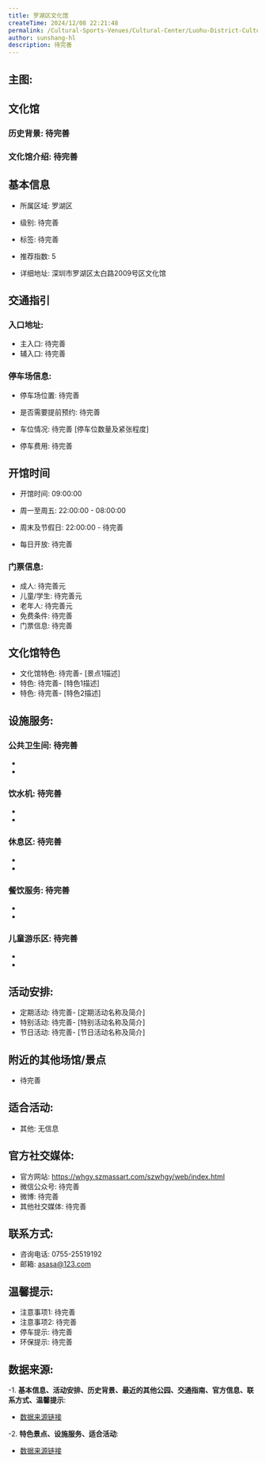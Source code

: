 ```yaml
---
title: 罗湖区文化馆
createTime: 2024/12/08 22:21:48
permalink: /Cultural-Sports-Venues/Cultural-Center/Luohu-District-Cultural-Center/
author: sunshang-hl
description: 待完善
---
```

## 主图:
<ImageCard
image="https://szmassart.oss-cn-hangzhou.aliyuncs.com/szwhgy/szwhgy/H5/20221019095736N9lqUzG9vgCHp3pi7ZVO_750_500.jpg"
title= "罗湖区文化馆"
description= "待完善"
date="2024/12/08"
href="/"
author="sunshang-hl"
/>
## 文化馆
### 历史背景: 待完善
### 文化馆介绍: 待完善
## 基本信息

- 所属区域: 罗湖区

- 级别: 待完善

- 标签: 待完善

- 推荐指数: 5

- 详细地址: 深圳市罗湖区太白路2009号区文化馆

## 交通指引

### 入口地址:
- 主入口: 待完善
- 辅入口: 待完善
### 停车场信息:
- 停车场位置: 待完善

- 是否需要提前预约: 待完善

- 车位情况: 待完善 [停车位数量及紧张程度]

- 停车费用: 待完善

## 开馆时间
- 开馆时间: 09:00:00

- 周一至周五: 22:00:00 - 08:00:00
- 周末及节假日: 22:00:00 - 待完善
- 每日开放: 待完善

### 门票信息:
- 成人: 待完善元
- 儿童/学生: 待完善元
- 老年人: 待完善元
- 免费条件: 待完善
- 门票信息: 待完善
## 文化馆特色
- 文化馆特色: 待完善- [景点1描述]
- 特色: 待完善- [特色1描述]
- 特色: 待完善- [特色2描述]
## 设施服务:
### 公共卫生间: 待完善
- 
- 
### 饮水机: 待完善
- 
- 
### 休息区: 待完善
- 
- 
### 餐饮服务: 待完善
- 
- 
### 儿童游乐区: 待完善
- 
- 
## 活动安排:
- 定期活动: 待完善- [定期活动名称及简介]
- 特别活动: 待完善- [特别活动名称及简介]
- 节日活动: 待完善- [节日活动名称及简介]
## 附近的其他场馆/景点
- 待完善

## 适合活动:
- 其他: 无信息

## 官方社交媒体:
- 官方网站: https://whgy.szmassart.com/szwhgy/web/index.html
- 微信公众号: 待完善
- 微博: 待完善
- 其他社交媒体: 待完善

## 联系方式:
- 咨询电话: 0755-25519192
- 邮箱: asasa@123.com

## 温馨提示:
- 注意事项1: 待完善
- 注意事项2: 待完善
- 停车提示: 待完善
- 环保提示: 待完善

## 数据来源:
-1. **基本信息、活动安排、历史背景、最近的其他公园、交通指南、官方信息、联系方式、温馨提示**:
- [数据来源链接](https://whgy.szmassart.com/szwhgy/web/index.html)

-2. **特色景点、设施服务、适合活动**:
- [数据来源链接](https://whgy.szmassart.com/szwhgy/web/index.html)

